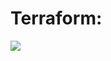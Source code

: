 # Terraform:<BR>
<img src="https://www.google.com/imgres?imgurl=https%3A%2F%2Fmiro.medium.com%2Fmax%2F512%2F1*kVmonaYXo5JGhEJmQZiuMw.png&imgrefurl=https%3A%2F%2Fblog.buildo.io%2Freusable-cloudfront-configuration-with-terraform-4c1de144c735&tbnid=XAyg-i4aebiqVM&vet=12ahUKEwj81IzL_5LpAhXIVt8KHSTyC_QQMygMegUIARCnAg..i&docid=8BzBabKyctnwHM&w=512&h=512&q=terraform%20image&client=firefox-b-1-d&ved=2ahUKEwj81IzL_5LpAhXIVt8KHSTyC_QQMygMegUIARCnAg"><br>
